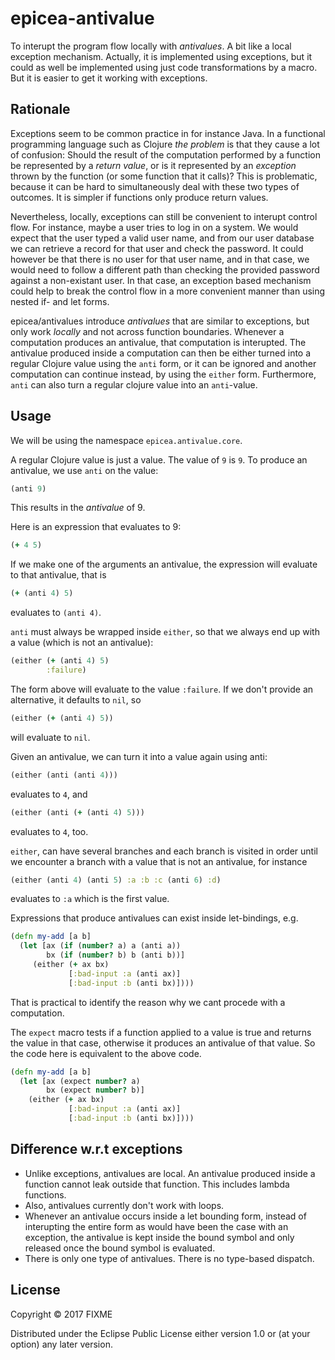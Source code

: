 # epicea-antivalue

To interupt the program flow locally with *antivalues*. A bit like a local exception mechanism. 
Actually, it is implemented using exceptions, but it could as well be implemented using just
code transformations by a macro. But it is easier to get it working with exceptions.

## Rationale

Exceptions seem to be common practice in for instance Java. In a functional programming language such as Clojure *the problem* is that they cause a lot of confusion: Should the result of the computation performed by a function be represented by a *return value*, or is it represented by an *exception* thrown by the function (or some function that it calls)? This is problematic, because it can be hard to simultaneously deal with these two types of outcomes. It is simpler if functions only produce return values.

Nevertheless, locally, exceptions can still be convenient to interupt control flow. For instance, maybe a user tries to log in on a system. We would expect that the user typed a valid user name, and from our user database we can retrieve a record for that user and check the password. It could however be that there is no user for that user name, and in that case, we would need to follow a different path than checking the provided password against a non-existant user. In that case, an exception based mechanism could help to break the control flow in a more convenient manner than using nested if- and let forms.

epicea/antivalues introduce *antivalues* that are similar to exceptions, but only work *locally* and not across function boundaries. Whenever a computation produces an antivalue, that computation is interupted. The antivalue produced inside a computation can then be either turned into a regular Clojure value using the ```anti``` form, or it can be ignored and another computation can continue instead, by using the ```either``` form. Furthermore, ```anti``` can also turn a regular clojure value into an ```anti```-value.

## Usage
We will be using the namespace ```epicea.antivalue.core```.

A regular Clojure value is just a value. The value of ```9``` is ```9```. To produce an antivalue, we use ```anti``` on the value:
```clojure
(anti 9)
```
This results in the *antivalue* of 9.

Here is an expression that evaluates to 9:
```clojure
(+ 4 5)
```
If we make one of the arguments an antivalue, the expression will evaluate to that antivalue, that is
```clojure
(+ (anti 4) 5)
```
evaluates to ```(anti 4)```.

```anti``` must always be wrapped inside ```either```, so that we always end up with a value (which is not an antivalue):
```clojure
(either (+ (anti 4) 5)
        :failure)
```
The form above will evaluate to the value ```:failure```. If we don't provide an alternative, it defaults to ```nil```, so
```clojure
(either (+ (anti 4) 5))
```
will evaluate to ```nil```.

Given an antivalue, we can turn it into a value again using anti:
```clojure
(either (anti (anti 4)))
```
evaluates to ```4```, and 
```clojure
(either (anti (+ (anti 4) 5)))
```
evaluates to ```4```, too.

```either```, can have several branches and each branch is visited in order until we encounter a branch with a value that is not an antivalue, for instance
```clojure
(either (anti 4) (anti 5) :a :b :c (anti 6) :d)
```
evaluates to ```:a``` which is the first value.

Expressions that produce antivalues can exist inside let-bindings, e.g.
```clojure        
(defn my-add [a b]
  (let [ax (if (number? a) a (anti a))
        bx (if (number? b) b (anti b))]
     (either (+ ax bx)
             [:bad-input :a (anti ax)]
             [:bad-input :b (anti bx)])))
```
That is practical to identify the reason why we cant procede with a computation.

The ```expect``` macro tests if a function applied to a value is true and returns the value in that case, otherwise it produces an antivalue of that value. So the code here is equivalent to the above code.
```clojure
(defn my-add [a b]
  (let [ax (expect number? a)
        bx (expect number? b)]
    (either (+ ax bx)
             [:bad-input :a (anti ax)]
             [:bad-input :b (anti bx)])))
```

## Difference w.r.t exceptions

  * Unlike exceptions, antivalues are local. An antivalue produced inside a function cannot leak outside that function. This includes lambda functions.
  * Also, antivalues currently don't work with loops.
  * Whenever an antivalue occurs inside a let bounding form, instead of interupting the entire form as would have been the case with an exception, the antivalue is kept inside the bound symbol and only released once the bound symbol is evaluated.
  * There is only one type of antivalues. There is no type-based dispatch.

## License

Copyright © 2017 FIXME

Distributed under the Eclipse Public License either version 1.0 or (at
your option) any later version.
